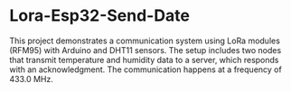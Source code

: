 # Lora-Esp32-Send-Date
This project demonstrates a communication system using LoRa modules (RFM95) with Arduino and DHT11 sensors. The setup includes two nodes that transmit temperature and humidity data to a server, which responds with an acknowledgment. The communication happens at a frequency of 433.0 MHz.
